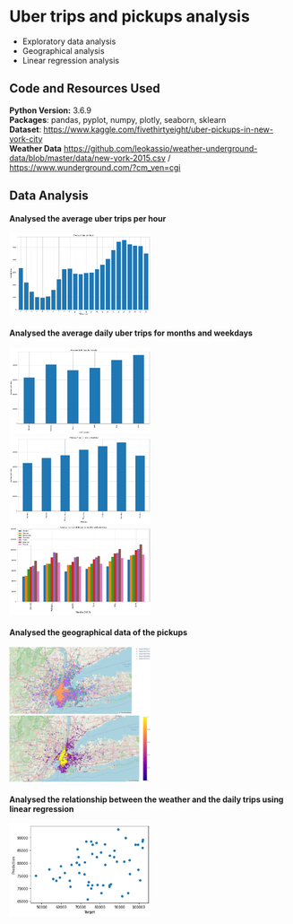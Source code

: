 # Uber trips and pickups analysis
* Exploratory data analysis
* Geographical analysis
* Linear regression analysis

## Code and Resources Used
**Python Version:** 3.6.9  
**Packages**: pandas, pyplot, numpy, plotly, seaborn, sklearn  
**Dataset**: https://www.kaggle.com/fivethirtyeight/uber-pickups-in-new-york-city   
**Weather Data** https://github.com/leokassio/weather-underground-data/blob/master/data/new-york-2015.csv / https://www.wunderground.com/?cm_ven=cgi  

## Data Analysis
#### Analysed the average uber trips per hour  
<img src="https://raw.githubusercontent.com/timstracke/uber_trips_analysis/main/pictures/uber_hour_trips.png" width=50% height=50%> 

#### Analysed the average daily uber trips for months and weekdays  
<img src="https://raw.githubusercontent.com/timstracke/uber_trips_analysis/main/pictures/uber_month_trips.png" width=50% height=50%>  
<img src="https://raw.githubusercontent.com/timstracke/uber_trips_analysis/main/pictures/uber_weekday_trips.png" width=50% height=50%>  
<img src="https://raw.githubusercontent.com/timstracke/uber_trips_analysis/main/pictures/uber_month_weekday_trips.png" width=50% height=50%>  

#### Analysed the geographical data of the pickups  
<img src="https://raw.githubusercontent.com/timstracke/uber_trips_analysis/main/pictures/uber_geo_points.png" width=50% height=50%>  
<img src="https://raw.githubusercontent.com/timstracke/uber_trips_analysis/main/pictures/uber_geo_density.png" width=50% height=50%>  

#### Analysed the relationship between the weather and the daily trips using linear regression  
<img src="https://raw.githubusercontent.com/timstracke/uber_trips_analysis/main/pictures/uber_lr_scatterplot.png" width=50% height=50%>  

